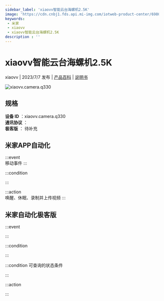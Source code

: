 ```yaml
---
sidebar_label: 'xiaovv智能云台海螺机2.5K'
image: 'https://cdn.cnbj1.fds.api.mi-img.com/iotweb-product-center/6980838cc65b327270cc56f5ea85f4d0_1685019774301.png?GalaxyAccessKeyId=AKVGLQWBOVIRQ3XLEW&Expires=9223372036854775807&Signature=aGf/xloaoglRP26l5o9m1VjhgIc='
keywords: 
 - 米家
 - xiaovv
 - xiaovv智能云台海螺机2.5K
description : ''
---
```

# xiaovv智能云台海螺机2.5K

xiaovv | 2023/7/7 发布 | [产品百科](https://home.mi.com/webapp/content/baike/product/index.html?model=xiaovv.camera.q330/) | [说明书](https://home.mi.com/views/introduction.html?model=xiaovv.camera.q330&region=cn)

![xiaovv.camera.q330](https://cdn.cnbj1.fds.api.mi-img.com/iotweb-product-center/6980838cc65b327270cc56f5ea85f4d0_1685019774301.png?GalaxyAccessKeyId=AKVGLQWBOVIRQ3XLEW&Expires=9223372036854775807&Signature=aGf/xloaoglRP26l5o9m1VjhgIc=)

## 规格  
> 
**设备 ID** ：xiaovv.camera.q330  
**通讯协议** ：  
**极客版**  ： 待补充 


## 米家APP自动化  

:::event  
移动事件
:::

:::condition  

:::

:::action   
唤醒、休眠、录制并上传视频
:::

## 米家自动化极客版  

:::event  

:::

:::condition  

:::

:::condition 可查询的状态条件  

:::

:::action  

:::

        
